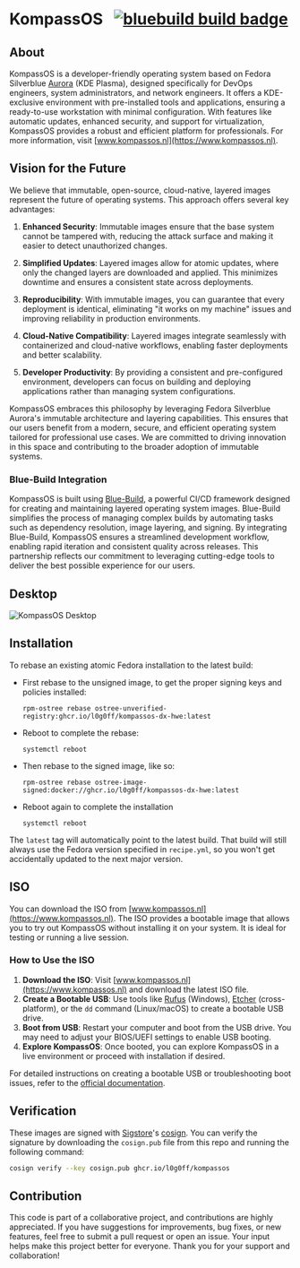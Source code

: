 # KompassOS &nbsp; [![bluebuild build badge](https://github.com/l0g0ff/kompassos/actions/workflows/build.yml/badge.svg)](https://github.com/l0g0ff/kompassos/actions/workflows/build.yml)

## About

KompassOS is a developer-friendly operating system based on Fedora Silverblue [Aurora](https://getaurora.dev/) (KDE Plasma), designed specifically for DevOps engineers, system administrators, and network engineers. It offers a KDE-exclusive environment with pre-installed tools and applications, ensuring a ready-to-use workstation with minimal configuration. With features like automatic updates, enhanced security, and support for virtualization, KompassOS provides a robust and efficient platform for professionals. For more information, visit [www.kompassos.nl](https://www.kompassos.nl).

## Vision for the Future

We believe that immutable, open-source, cloud-native, layered images represent the future of operating systems. This approach offers several key advantages:

1. **Enhanced Security**: Immutable images ensure that the base system cannot be tampered with, reducing the attack surface and making it easier to detect unauthorized changes.

2. **Simplified Updates**: Layered images allow for atomic updates, where only the changed layers are downloaded and applied. This minimizes downtime and ensures a consistent state across deployments.

3. **Reproducibility**: With immutable images, you can guarantee that every deployment is identical, eliminating "it works on my machine" issues and improving reliability in production environments.

4. **Cloud-Native Compatibility**: Layered images integrate seamlessly with containerized and cloud-native workflows, enabling faster deployments and better scalability.

5. **Developer Productivity**: By providing a consistent and pre-configured environment, developers can focus on building and deploying applications rather than managing system configurations.

KompassOS embraces this philosophy by leveraging Fedora Silverblue Aurora's immutable architecture and layering capabilities. This ensures that our users benefit from a modern, secure, and efficient operating system tailored for professional use cases. We are committed to driving innovation in this space and contributing to the broader adoption of immutable systems.

### Blue-Build Integration

KompassOS is built using [Blue-Build](https://blue-build.org), a powerful CI/CD framework designed for creating and maintaining layered operating system images. Blue-Build simplifies the process of managing complex builds by automating tasks such as dependency resolution, image layering, and signing. By integrating Blue-Build, KompassOS ensures a streamlined development workflow, enabling rapid iteration and consistent quality across releases. This partnership reflects our commitment to leveraging cutting-edge tools to deliver the best possible experience for our users.

## Desktop

![KompassOS Desktop](https://www.kompassos.nl/assets/aurora-hero.png)

## Installation


To rebase an existing atomic Fedora installation to the latest build:

- First rebase to the unsigned image, to get the proper signing keys and policies installed:
  ```
  rpm-ostree rebase ostree-unverified-registry:ghcr.io/l0g0ff/kompassos-dx-hwe:latest
  ```
- Reboot to complete the rebase:
  ```
  systemctl reboot
  ```
- Then rebase to the signed image, like so:
  ```
  rpm-ostree rebase ostree-image-signed:docker://ghcr.io/l0g0ff/kompassos-dx-hwe:latest
  ```
- Reboot again to complete the installation
  ```
  systemctl reboot
  ```

The `latest` tag will automatically point to the latest build. That build will still always use the Fedora version specified in `recipe.yml`, so you won't get accidentally updated to the next major version.

## ISO

You can download the ISO from [www.kompassos.nl](https://www.kompassos.nl). The ISO provides a bootable image that allows you to try out KompassOS without installing it on your system. It is ideal for testing or running a live session.

### How to Use the ISO

1. **Download the ISO**: Visit [www.kompassos.nl](https://www.kompassos.nl) and download the latest ISO file.
2. **Create a Bootable USB**: Use tools like [Rufus](https://rufus.ie/) (Windows), [Etcher](https://www.balena.io/etcher/) (cross-platform), or the `dd` command (Linux/macOS) to create a bootable USB drive.
3. **Boot from USB**: Restart your computer and boot from the USB drive. You may need to adjust your BIOS/UEFI settings to enable USB booting.
4. **Explore KompassOS**: Once booted, you can explore KompassOS in a live environment or proceed with installation if desired.

For detailed instructions on creating a bootable USB or troubleshooting boot issues, refer to the [official documentation](https://www.kompassos.nl/docs).

## Verification

These images are signed with [Sigstore](https://www.sigstore.dev/)'s [cosign](https://github.com/sigstore/cosign). You can verify the signature by downloading the `cosign.pub` file from this repo and running the following command:

```bash
cosign verify --key cosign.pub ghcr.io/l0g0ff/kompassos
```

## Contribution

This code is part of a collaborative project, and contributions are highly appreciated. 
If you have suggestions for improvements, bug fixes, or new features, feel free to submit 
a pull request or open an issue. Your input helps make this project better for everyone. 
Thank you for your support and collaboration!
